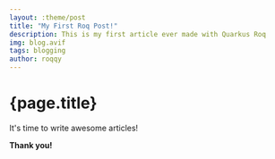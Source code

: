 ```yaml
---
layout: :theme/post
title: "My First Roq Post!"
description: This is my first article ever made with Quarkus Roq
img: blog.avif
tags: blogging
author: roqqy
---
```


# {page.title}

It's time to write awesome articles!

__Thank you!__